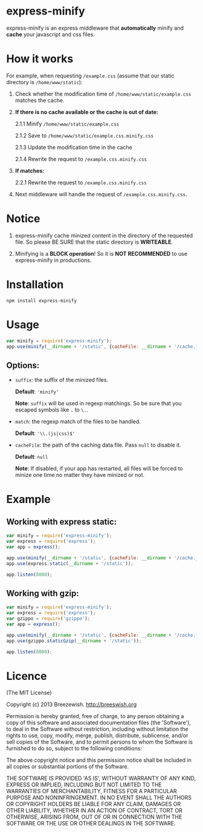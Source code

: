 express-minify
==============

express-minify is an express middleware that **automatically** minify and **cache** your javascript and css files.

# How it works

For example, when requesting `/example.css` (assume that our static directory is `/home/www/static`):

1. Check whether the modification time of `/home/www/static/example.css` matches the cache.

2. **If there is no cache available or the cache is out of date:**

   2.1.1 Minify `/home/www/static/example.css`
   
   2.1.2 Save to `/home/www/static/example.css.minify.css`
   
   2.1.3 Update the modification time in the cache
   
   2.1.4 Rewrite the request to `/example.css.minify.css`

3. **If matches:**

   2.2.1 Rewrite the request to `/example.css.minify.css`

4. Next middleware will handle the request of `/example.css.minify.css`.

# Notice

1. express-minify cache minized content in the directory of the requested file.
   So please BE SURE that the static directory is **WRITEABLE**.

2. Minifying is a **BLOCK operation**! So it is **NOT RECOMMENDED** to use express-minify in productions.

# Installation

```
npm install express-minify
```

# Usage

```javascript
var minify = require('express-minify');
app.use(minify(__dirname + '/static', {cacheFile: __dirname + '/cache.json'}));
```

## Options:

- `suffix`: the suffix of the minized files.

  **Default**: `'minify'`
  
  **Note**: `suffix` will be used in regexp matchings. So be sure that you escaped symbols like `.` to `\.`.

- `match`: the regexp match of the files to be handled.

  **Default**: `'\\.(js|css)$'`

- `cacheFile`: the path of the caching data file. Pass `null` to disable it.

  **Default**: `null`
  
  **Note**: If disabled, if your app has restarted, all files will be forced to minize one time no matter they have minized or not.

# Example

## Working with express static:

```javascript
var minify = require('express-minify');
var express = require('express');
var app = express();

app.use(minify(__dirname + '/static', {cacheFile: __dirname + '/cache.json'}));
app.use(express.static(__dirname + '/static'));

app.listen(8080);
```

## Working with gzip:

```javascript
var minify = require('express-minify');
var express = require('express');
var gzippo = require('gzippo');
var app = express();

app.use(minify(__dirname + '/static', {cacheFile: __dirname + '/cache.json'}));
app.use(gzippo.staticGzip(__dirname + '/static'));

app.listen(8080);
```

# Licence

(The MIT License)

Copyright (c) 2013 Breezewish. <http://breeswish.org>

Permission is hereby granted, free of charge, to any person obtaining a copy of this software and associated documentation files (the 'Software'), to deal in the Software without restriction, including without limitation the rights to use, copy, modify, merge, publish, distribute, sublicense, and/or sell copies of the Software, and to permit persons to whom the Software is furnished to do so, subject to the following conditions:

The above copyright notice and this permission notice shall be included in all copies or substantial portions of the Software.

THE SOFTWARE IS PROVIDED 'AS IS', WITHOUT WARRANTY OF ANY KIND, EXPRESS OR IMPLIED, INCLUDING BUT NOT LIMITED TO THE WARRANTIES OF MERCHANTABILITY, FITNESS FOR A PARTICULAR PURPOSE AND NONINFRINGEMENT. IN NO EVENT SHALL THE AUTHORS OR COPYRIGHT HOLDERS BE LIABLE FOR ANY CLAIM, DAMAGES OR OTHER LIABILITY, WHETHER IN AN ACTION OF CONTRACT, TORT OR OTHERWISE, ARISING FROM, OUT OF OR IN CONNECTION WITH THE SOFTWARE OR THE USE OR OTHER DEALINGS IN THE SOFTWARE.